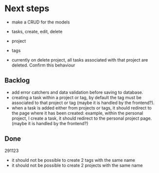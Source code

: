 # Next steps

- make a CRUD for the models
- tasks, create, edit, delete
- project
- tags


- currently on delete project, all tasks associated with that project are deleted. Confirm this behaviour



## Backlog

- add error catchers and data validation before saving to database. 
- creating a task within a project or tag, by default the tag must be associated to that project or tag (maybe it is handled by the frontend?).
- when a task is added either from projects or tags, it should redirect to the page where it has been created:
example, within the personal project, I create a task, it should redirect to the personal project page. (maybe it is handled by the frontend?)


## Done

291123
- it should not be possible to create 2 tags with the same name
- it should not be possible to create 2 projects with the same name